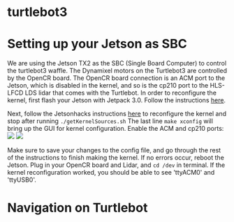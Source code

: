 # turtlebot3

# Setting up your Jetson as SBC 
 We are using the Jetson TX2 as the SBC (Single Board Computer) to control the turtlebot3 waffle. The Dynamixel motors on the Turtlebot3 are controlled by the OpenCR board. The OpenCR board connection is an ACM port to the Jetson, which is disabled in the kernel, and so is the cp210 port to the HLS-LFCD LDS lidar that comes with the Turtlebot. In order to reconfigure the kernel, first flash your Jetson with Jetpack 3.0. Follow the instructions [here](http://www.jetsonhacks.com/2017/03/21/jetpack-3-0-nvidia-jetson-tx2-development-kit/). 

  
 Next, follow the Jetsonhacks instructions [here](http://www.jetsonhacks.com/2017/03/25/build-kernel-and-modules-nvidia-jetson-tx2/) to reconfigure the kernel and stop after running 
 `./getKernelSources.sh`
 The last line 
 `make xconfig` 
 will bring up the GUI for kernel configuration. Enable the ACM and cp210 ports: 
 ![](https://github.com/NVIDIA-Jetson/Electron/blob/master/common/kernelcp210.png)
 ![](https://github.com/NVIDIA-Jetson/Electron/blob/master/common/kernelacm.png)
 
 Make sure to save your changes to the config file, and go through the rest of the instructions to finish making the kernel. If no errors occur, reboot the Jetson. Plug in your OpenCR board and Lidar, and `cd /dev` in terminal. If the kernel reconfiguration worked, you should be able to see 'ttyACM0' and 'ttyUSB0'. 
 
  # Navigation on Turtlebot
